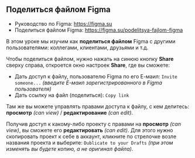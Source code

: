 ## Поделиться файлом Figma
* Руководство по Figma: https://figma.su
* Поделиться файлом Figma: https://figma.su/podelitsya-fajlom-figma

В этом уроке мы изучим как **поделиться файлом** Figma с другими пользователями: коллегами, клиентами, друзьями и т.д.

Чтобы поделиться файлом, нужно нажать на синюю кнопку **Share** сверху справа, откроется окно настроек **Share**, где вы сможете:

* Дать доступ к файлу, пользователю Figma по его Е-маил: `Invite someone...` *(введите Е-маил зарегистрированного в Figma пользователя)*
* Дать ссылку на файл (поделиться): `Copy link`

Там же вы можете управлять правами доступа к файлу, с кем делитесь: **просмотр** *(can view)* / **редактирование** *(can edit)*.

Получив доступ к какому-либо проекту с правами на **просмотр** *(can view)*, вы сможете его **редактировать** *(can edit)*. Для этого нужно скопировать проект к себе в аккаунт, кликните по стрелочке возле названия проекта и выберите: `Dublicate to your Drafts` *(при этом изменять вы будете копию, а не оригинал файла)*.

